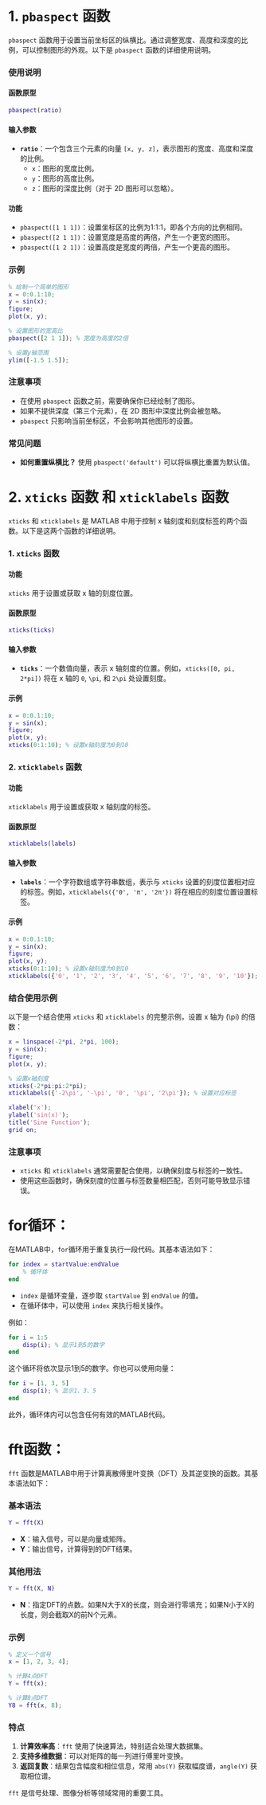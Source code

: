 # 1. `pbaspect` 函数

`pbaspect` 函数用于设置当前坐标区的纵横比。通过调整宽度、高度和深度的比例，可以控制图形的外观。以下是 `pbaspect` 函数的详细使用说明。

### 使用说明

#### 函数原型

```matlab
pbaspect(ratio)
```

#### 输入参数

- **`ratio`**：一个包含三个元素的向量 `[x, y, z]`，表示图形的宽度、高度和深度的比例。
  - `x`：图形的宽度比例。
  - `y`：图形的高度比例。
  - `z`：图形的深度比例（对于 2D 图形可以忽略）。

#### 功能

- `pbaspect([1 1 1])`：设置坐标区的比例为1:1:1，即各个方向的比例相同。
- `pbaspect([2 1 1])`：设置宽度是高度的两倍，产生一个更宽的图形。
- `pbaspect([1 2 1])`：设置高度是宽度的两倍，产生一个更高的图形。

### 示例

```matlab
% 绘制一个简单的图形
x = 0:0.1:10;
y = sin(x);
figure;
plot(x, y);

% 设置图形的宽高比
pbaspect([2 1 1]); % 宽度为高度的2倍

% 设置y轴范围
ylim([-1.5 1.5]);
```

### 注意事项

- 在使用 `pbaspect` 函数之前，需要确保你已经绘制了图形。
- 如果不提供深度（第三个元素），在 2D 图形中深度比例会被忽略。
- `pbaspect` 只影响当前坐标区，不会影响其他图形的设置。

### 常见问题

- **如何重置纵横比？**
  使用 `pbaspect('default')` 可以将纵横比重置为默认值。

# 2. `xticks` 函数 和 `xticklabels` 函数
`xticks` 和 `xticklabels` 是 MATLAB 中用于控制 x 轴刻度和刻度标签的两个函数。以下是这两个函数的详细说明。

### 1. `xticks` 函数 

#### 功能
`xticks` 用于设置或获取 x 轴的刻度位置。

#### 函数原型

```matlab
xticks(ticks)
```

#### 输入参数
- **`ticks`**：一个数值向量，表示 x 轴刻度的位置。例如，`xticks([0, pi, 2*pi])` 将在 x 轴的 `0`, `\pi`, 和 `2\pi` 处设置刻度。

#### 示例

```matlab
x = 0:0.1:10;
y = sin(x);
figure;
plot(x, y);
xticks(0:1:10); % 设置x轴刻度为0到10
```

### 2. `xticklabels` 函数

#### 功能
`xticklabels` 用于设置或获取 x 轴刻度的标签。

#### 函数原型

```matlab
xticklabels(labels)
```

#### 输入参数
- **`labels`**：一个字符数组或字符串数组，表示与 `xticks` 设置的刻度位置相对应的标签。例如，`xticklabels({'0', 'π', '2π'})` 将在相应的刻度位置设置标签。

#### 示例

```matlab
x = 0:0.1:10;
y = sin(x);
figure;
plot(x, y);
xticks(0:1:10); % 设置x轴刻度为0到10
xticklabels({'0', '1', '2', '3', '4', '5', '6', '7', '8', '9', '10'}); % 设置对应的标签
```

### 结合使用示例

以下是一个结合使用 `xticks` 和 `xticklabels` 的完整示例，设置 x 轴为 \(\pi\) 的倍数：

```matlab
x = linspace(-2*pi, 2*pi, 100);
y = sin(x);
figure;
plot(x, y);

% 设置x轴刻度
xticks(-2*pi:pi:2*pi);
xticklabels({'-2\pi', '-\pi', '0', '\pi', '2\pi'}); % 设置对应标签

xlabel('x');
ylabel('sin(x)');
title('Sine Function');
grid on;
```

### 注意事项
- `xticks` 和 `xticklabels` 通常需要配合使用，以确保刻度与标签的一致性。
- 使用这些函数时，确保刻度的位置与标签数量相匹配，否则可能导致显示错误。

# for循环：
在MATLAB中，`for`循环用于重复执行一段代码。其基本语法如下：

```matlab
for index = startValue:endValue
    % 循环体
end
```

- `index` 是循环变量，逐步取 `startValue` 到 `endValue` 的值。
- 在循环体中，可以使用 `index` 来执行相关操作。

例如：

```matlab
for i = 1:5
    disp(i); % 显示1到5的数字
end
```

这个循环将依次显示1到5的数字。你也可以使用向量：

```matlab
for i = [1, 3, 5]
    disp(i); % 显示1、3、5
end
```

此外，循环体内可以包含任何有效的MATLAB代码。

# fft函数：
`fft` 函数是MATLAB中用于计算离散傅里叶变换（DFT）及其逆变换的函数。其基本语法如下：

### 基本语法
```matlab
Y = fft(X)
```
- **X**：输入信号，可以是向量或矩阵。
- **Y**：输出信号，计算得到的DFT结果。

### 其他用法
```matlab
Y = fft(X, N)
```
- **N**：指定DFT的点数。如果N大于X的长度，则会进行零填充；如果N小于X的长度，则会截取X的前N个元素。

### 示例
```matlab
% 定义一个信号
x = [1, 2, 3, 4];

% 计算4点DFT
Y = fft(x);

% 计算8点DFT
Y8 = fft(x, 8);
```

### 特点
1. **计算效率高**：`fft` 使用了快速算法，特别适合处理大数据集。
2. **支持多维数据**：可以对矩阵的每一列进行傅里叶变换。
3. **返回复数**：结果包含幅度和相位信息，常用 `abs(Y)` 获取幅度谱，`angle(Y)` 获取相位谱。

`fft` 是信号处理、图像分析等领域常用的重要工具。


